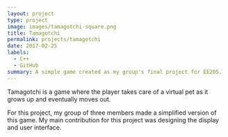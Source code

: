 ```yaml
---
layout: project
type: project
image: images/tamagotchi-square.png
title: Tamagotchi
permalink: projects/tamagotchi
date: 2017-02-25
labels:
  - C++
  - GitHub
summary: A simple game created as my group's final project for EE205.
---
```


Tamagotchi is a game where the player takes care of a virtual pet as it grows up and eventually moves out.

For this project, my group of three members made a simplified version of this game. My main contribution for this project was designing the display and user interface.

